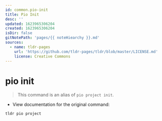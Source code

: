 ```yaml
---
id: common.pio-init
title: Pio Init
desc: ''
updated: 1623965306204
created: 1623965306204
isDir: false
gitNotePath: 'pages/{{ noteHiearchy }}.md'
sources:
  - name: tldr-pages
    url: 'https://github.com/tldr-pages/tldr/blob/master/LICENSE.md'
    license: Creative Commons
---
```

# pio init

> This command is an alias of `pio project init`.

- View documentation for the original command:

`tldr pio project`

